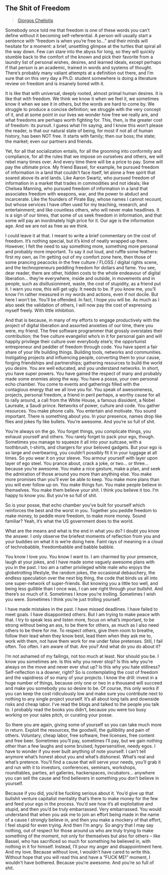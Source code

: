 ## The Shit of Freedom

> [Giorgos Cheliotis](../appendix/attributions.html#giorgos-cheliotis)

<p>Somebody once told me that freedom is one of these words you can’t
define without it becoming self-referential. A person will usually
start a sentence with “freedom is when you’re free to…” and their
minds will hesitate for a moment: a brief, unsettling glimpse at the
turtles that spiral all the way down. Few can stare into the abyss for
long, so they will quickly stumble back to the comfort of the known
and pick their favorite from a laundry list of personal wishes,
desires, and learned ideals, except perhaps if that person is an
academic, trained in words and systems of thought.  There’s probably
many valiant attempts at a definition out there, and I’m sure that on
this very day a Ph.D. student somewhere is doing a literature review
on freedom and is insanely bored with it.</p>

<p>It is like that with universal, deeply rooted, almost primal human
desires. It is like that with freedom. We think we know it when we
feel it, we sometimes know it when we see it in others, but the words
are hard to come by. We struggle to produce a concise definition; we
struggle with the very concept of it, and at some point in our lives
we wonder how free we really are, and what freedoms are perhaps worth
fighting for.  This, then, is the greater cost of freedom: its
pursuit. I guess what I’m saying, and I know this won’t please the
reader, is that our natural state of being, for most if not all of
human history, has been NOT free. It starts with family; then our
boss; the state; the market; even our partners and friends.</p>

<p>Yet, for all that socialization entails, for all the grooming into
conformity and compliance, for all the rules that we impose on
ourselves and others, we will rebel many times over. And every time
there will be a price to pay. Some will pay the ultimate price. My
friend Bassel, for example, he pursued freedom of information in a
land that couldn’t face itself, let alone a free spirit that soared
above its arid lands. Like Aaron Swartz, who pursued freedom of
information in a market that trades in commodities and not ideals;
like Chelsea Manning, who pursued freedom of information in a land
that associates freedom with weapons, war, and the power to abduct and
incarcerate. Like the founders of Pirate Bay, whose names I cannot
recount, but whose services I have often used for my teaching,
research, and entertainment; and like countless others, who will never
make headlines. It is a sign of our times, that some of us seek
freedom in information, and that some will pay an inordinately high
price for it. Our age is the information age. And we are not as free
as we think.</p>

<p>I could leave it at that. I meant to write a brief commentary on the
cost of freedom. It’s nothing special, but it’s kind of neatly wrapped
up there. However, I felt the need to say something more, something
more personal and probably more important. To say it out loud, and
ruffle some feathers: first my own, as I’m getting out of my comfort
zone here, then those of some prancing peacocks in the free culture /
FLOSS / digital rights scene, and the technopreneurs peddling freedom
for dollars and fame. You see, dear reader, there are other, hidden
costs to the whole endeavour of digital liberation… they’re
everywhere, inside and outside, in movements and in people, such as
disillusionment, waste, the cost of stupidity, as a friend put it. I
warn you now, this will get ugly. It needs to be. If you know me,
you’ll know I’m rather measured in my words and actions, even if not
docile. But here I won’t be. You’ll be offended. In fact, I hope you
will be. As much as I also seek the validation of others, I will now
pay the cost of expressing myself freely. With little inhibition.</p>

<p>And that is because, in many of my efforts to engage productively with
the project of digital liberation and assorted anxieties of our time,
there you were, my friend. The free software programmer that grossly
overstates their contribution; the free culture evangelist who’s in it
for personal gain and will happily privilege their culture over
everybody else’s; the opportunist entrepreneur and peddler of freedom
through code. You have spent a fair share of your life building
things. Building tools, networks and communities. Instigating projects
and influencing people, converting them to your cause, forging
friendships and partnerships; gathering resources to build the world
you desire. You are well educated, and you understand networks. In
short, you have super powers. You have gained the respect of many and
probably made some enemies along the way. You have a posse, your own
personal echo chamber. You come to events and gatherings filled with
the contagious energy that we all love you for. You speak of
awesomeness, projects, personal freedom, a friend in peril perhaps, a
worthy cause for all to rally around, a call from the White House, a
famous dissident, a Nobel Laureate, a Saudi prince. Networks of power,
culture and code. You gather resources. You make phone calls. You
entertain and motivate. You sound important. There is something about
you. In your presence, names drop like flies and jokes fly like
bullets. You’re awesome. And you’re so full of shit.</p>

<p>You’re always on the go. You forget things, you complicate things, you
exhaust yourself and others. You rarely forget to pack your ego,
though. Sometimes you manage to squeeze it all into your suitcase,
with a toothbrush, t-shirts, and chargers for your beloved
gadgets. But your ego is so large and overbearing, you couldn’t
possibly fit it in your luggage at all times. So you wear it on your
sleeve. You armour yourself with layer upon layer of ego steel. You
prance about, crack a joke, or two… or three... because you’re
awesome. You make a nice gesture, make a plan, and seek the admiration
of those around you more than anything else. You make more promises
than you’ll ever be able to keep. You make more plans than you will
ever follow up on. You make things fun. You make people believe in
themselves. You make them believe your shit. I think you believe it
too. I’m happy to know you. But you’re so full of shit.</p>

<p>So is your posse, that echo chamber you’ve built for yourself which
reinforces the best and the worst in you. Together you peddle freedom
to make money, to peddle more freedom, to make more money. Sound
familiar? Yeah, it’s what the US government does to the world.</p>

<p>What are the means and what is the end in what you do? I doubt you
know the answer. I only observe the briefest moments of reflection
from you and your buddies on what it is we’re doing here. Faint rays
of meaning in a cloud of technobabble, freedombabble and babble
babble.</p>

<p>You know I love you. You know I want to. I am charmed by your
presence, laugh at your jokes, and I have made some vaguely awesome
plans with you in the past. I too am a rather privileged white male
who enjoys the globetrotting lifestyle, the random jokes, the
occasional debauchery, the endless speculation over the next big
thing, the code that binds us all into one super-network of
super-friends. But knowing you a little too well, and being less
gullible than I once was, I can see right through your bullshit. And
there’s so much of it. Sometimes I know you’re trolling. Sometimes I
wish you were. Sometimes I think you’re just trolling yourself.</p>

<p>I have made mistakes in the past. I have missed deadlines. I have
failed to meet goals. I have disappointed others. But I am trying to
make peace with that. I try to speak less and listen more, focus on
what’s important, to be strong without being an ass, to be there for
others, as much as I also need others to be there for me. To respect
others, give them room to breathe, follow their lead when they know
best, lead them when they ask me to, work with them, not have them
work for me under false pretenses. Still, I fail often. Too often. I
am aware of that. Are you? And what do you do about it?</p>

<p>I’m not ashamed of my failings, not too much at least. Nor should you
be. I know you sometimes are. Is this why you never stop? Is this why
you’re always on the move and never ever shut up? Is this why you hate
stillness? Self-reflection is a downer, right? So is contemplating the
cost of freedom and the vapidness of so many of your projects. I know
the drill: invest in a huge number of things, because only one or two
in a thousand will succeed and make you somebody you so desire to
be. Of course, this only works if you can keep the cost ridiculously
low and make sure you contribute next to nothing to any single project
yourself. It’s all about long tails and downside risks and cheap
labor. I’ve read the blogs and talked to the people you talk to. I
probably read the books you didn’t, because you were too busy working
on your sales pitch, or curating your posse.</p>

<p>So there you are again, giving some of yourself so you can take much
more in return. Exploit the resources, the goodwill, the gullibility
and pain of others. Voluntary, cheap labor, free software, free
licenses, free content and free beer. Sometimes you’ll pay, sometimes
I’ll pay, but we gain nothing other than a few laughs and some
bruised, hypersensitive, needy egos. I have to wonder if you ever
built anything of note yourself. I can’t tell anymore what’s honest
about you and what’s dishonest. What’s real and what’s
pretence. You’ll find a cause that will serve your needs, you’ll grab
it and run with it to investors, conferences, seminars, workshops,
roundtables, parties, art galleries, hackerspaces, incubators…
anywhere you can sell the cause and find believers in something you
don’t believe in yourself.</p>

<p>Because if you did, you’d be fucking serious about it. You’d give up
that bullshit venture capitalist mentality that’s there to make money
for the few and feed your ego in the process. You’d see how it’s all
exploitative and stupid, and then you’d be truly embarrassed. Very
embarrassed. You would understand that when you ask me to join an
effort being made in the name of a cause I strongly believe in, and
then you make a mockery of that effort, I feel stupid for even
trying. And then I’m angry. So angry that I may say nothing, out of
respect for those around us who are truly trying to make something of
the moment, not only for themselves but also for others – like Bassel,
who has sacrificed so much for something he believed in, with nothing
in it for himself. Instead, I’ll pour my anger and disappointment
here. And my love. Because without love, I wouldn’t have cared to
write this. Without hope that you will read this and have a “FUCK ME!”
moment, I wouldn’t have bothered. Because you’re awesome. And you’re
so full of shit.</p>

